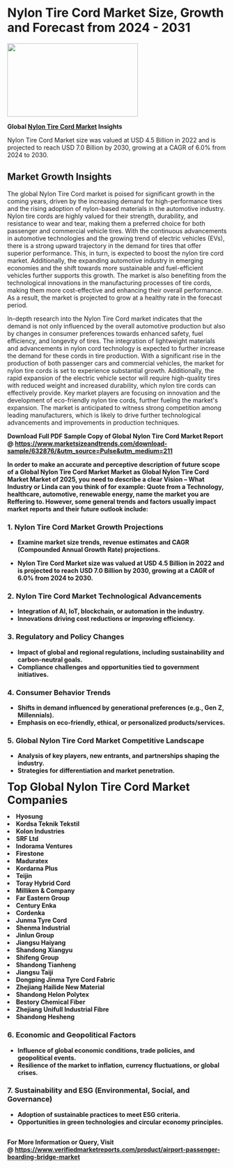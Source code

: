 <H1>Nylon Tire Cord Market Size, Growth and Forecast from 2024 - 2031</H1><img class="aligncenter size-medium wp-image-584254" src="https://thirdeyenews.in/wp-content/uploads/2024/09/Global-Market-Research-300x168.jpeg" alt="" width="300" height="168" /><p><strong>Global&nbsp;<a href="https://www.marketsizeandtrends.com/download-sample/632876/&amp;utm_source=Pulse&amp;utm_medium=211">Nylon Tire Cord Market</a> Insights</strong></p><p>Nylon Tire Cord Market size was valued at USD 4.5 Billion in 2022 and is projected to reach USD 7.0 Billion by 2030, growing at a CAGR of 6.0% from 2024 to 2030.</p><p><h2>Market Growth Insights</h2> <p>The global Nylon Tire Cord market is poised for significant growth in the coming years, driven by the increasing demand for high-performance tires and the rising adoption of nylon-based materials in the automotive industry. Nylon tire cords are highly valued for their strength, durability, and resistance to wear and tear, making them a preferred choice for both passenger and commercial vehicle tires. With the continuous advancements in automotive technologies and the growing trend of electric vehicles (EVs), there is a strong upward trajectory in the demand for tires that offer superior performance. This, in turn, is expected to boost the nylon tire cord market. Additionally, the expanding automotive industry in emerging economies and the shift towards more sustainable and fuel-efficient vehicles further supports this growth. The market is also benefiting from the technological innovations in the manufacturing processes of tire cords, making them more cost-effective and enhancing their overall performance. As a result, the market is projected to grow at a healthy rate in the forecast period.</p> <p><strong></strong></p> <p>In-depth research into the Nylon Tire Cord market indicates that the demand is not only influenced by the overall automotive production but also by changes in consumer preferences towards enhanced safety, fuel efficiency, and longevity of tires. The integration of lightweight materials and advancements in nylon cord technology is expected to further increase the demand for these cords in tire production. With a significant rise in the production of both passenger cars and commercial vehicles, the market for nylon tire cords is set to experience substantial growth. Additionally, the rapid expansion of the electric vehicle sector will require high-quality tires with reduced weight and increased durability, which nylon tire cords can effectively provide. Key market players are focusing on innovation and the development of eco-friendly nylon tire cords, further fueling the market's expansion. The market is anticipated to witness strong competition among leading manufacturers, which is likely to drive further technological advancements and improvements in production techniques.</p> <p><strong></p><p><span class=""><strong>Download Full PDF Sample Copy of Global Nylon Tire Cord Market Report</strong> @ <a href="https://www.marketsizeandtrends.com/download-sample/632876/&amp;utm_source=Pulse&amp;utm_medium=211" target="_blank">https://www.marketsizeandtrends.com/download-sample/632876/&amp;utm_source=Pulse&amp;utm_medium=211</a></span></p><p>In order to make an accurate and perceptive description of future scope of a Global&nbsp;Nylon Tire Cord Market Market as Global&nbsp;Nylon Tire Cord Market Market of 2025, you need to describe a clear Vision &ndash; What Industry or Linda can you think of for example: Quote from a Technology, healthcare, automotive, renewable energy, name the market you are Reffering to. However, some general trends and factors usually impact market reports and their future outlook include:</p><h3>1.&nbsp;<strong>Nylon Tire Cord Market Growth Projections</strong></h3><ul><li>Examine market size trends, revenue estimates and CAGR (Compounded Annual Growth Rate) projections.</li><li><p>Nylon Tire Cord Market size was valued at USD 4.5 Billion in 2022 and is projected to reach USD 7.0 Billion by 2030, growing at a CAGR of 6.0% from 2024 to 2030.</p></li></ul><h3>2.&nbsp;<strong>Nylon Tire Cord Market Technological Advancements</strong></h3><ul><li>Integration of AI, IoT, blockchain, or automation in the industry.</li><li>Innovations driving cost reductions or improving efficiency.</li></ul><h3>3.&nbsp;<strong>Regulatory and Policy Changes</strong></h3><ul><li>Impact of global and regional regulations, including sustainability and carbon-neutral goals.</li><li>Compliance challenges and opportunities tied to government initiatives.</li></ul><h3>4.&nbsp;<strong>Consumer Behavior Trends</strong></h3><ul><li>Shifts in demand influenced by generational preferences (e.g., Gen Z, Millennials).</li><li>Emphasis on eco-friendly, ethical, or personalized products/services.</li></ul><h3>5.&nbsp;<strong>Global Nylon Tire Cord Market Competitive Landscape</strong></h3><ul><li>Analysis of key players, new entrants, and partnerships shaping the industry.</li><li>Strategies for differentiation and market penetration.</li></ul><p data-pm-slice="1 1 []"><span style="color: inherit; font-family: inherit; font-size: 25px;">Top Global Nylon Tire Cord Market Companies</span></p><div class="" data-test-id=""><p><li>Hyosung</li><li> Kordsa Teknik Tekstil</li><li> Kolon Industries</li><li> SRF Ltd</li><li> Indorama Ventures</li><li> Firestone</li><li> Maduratex</li><li> Kordarna Plus</li><li> Teijin</li><li> Toray Hybrid Cord</li><li> Milliken & Company</li><li> Far Eastern Group</li><li> Century Enka</li><li> Cordenka</li><li> Junma Tyre Cord</li><li> Shenma Industrial</li><li> Jinlun Group</li><li> Jiangsu Haiyang</li><li> Shandong Xiangyu</li><li> Shifeng Group</li><li> Shandong Tianheng</li><li> Jiangsu Taiji</li><li> Dongping Jinma Tyre Cord Fabric</li><li> Zhejiang Hailide New Material</li><li> Shandong Helon Polytex</li><li> Bestory Chemical Fiber</li><li> Zhejiang Unifull Industrial Fibre</li><li> Shandong Hesheng</li></p></div><h3>6.&nbsp;<strong>Economic and Geopolitical Factors</strong></h3><ul><li>Influence of global economic conditions, trade policies, and geopolitical events.</li><li>Resilience of the market to inflation, currency fluctuations, or global crises.</li></ul><h3>7.&nbsp;<strong>Sustainability and ESG (Environmental, Social, and Governance)</strong></h3><ul><li>Adoption of sustainable practices to meet ESG criteria.</li><li>Opportunities in green technologies and circular economy principles.</li></ul><h2><strong style="font-size: 14px;">For More Information or Query, Visit @&nbsp;</strong><a style="background-color: #ffffff; font-size: 14px;" href="https://www.marketsizeandtrends.com/report/nylon-tire-cord-market/" target="_blank">https://www.verifiedmarketreports.com/product/airport-passenger-boarding-bridge-market</a></h2>
